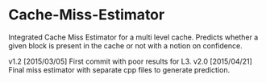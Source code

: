 # Cache-Miss-Estimator
Integrated Cache Miss Estimator for a multi level cache. Predicts whether a given block is present in the cache or not with a notion on confidence.

v1.2 [2015/03/05] First commit with poor results for L3.
v2.0 [2015/04/21] Final miss estimator with separate cpp files to generate prediction.

